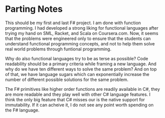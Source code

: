 # Parting Notes

This should be my first and last F# project. I am done with function
programming. I had developed a strong liking for functional
languages after trying my hand on SML, Racket, and Scala on
Coursera.com. Now, it seems that the problems were engineered only to
ensure that the students can understand functional programming concepts,
and not to help them solve real world problems through funtional
programming.

Why do also functional languages try to be as terse as possible? Code
readability should be a primary criteria while framing a new language.
And why do we have ten different ways to solve the same problem? And on
top of that, we have language sugars which can exponentially increase
the number of different possible solutions for the same problem.

The F# primitives like higher order functions are readily available in
C#, they are more readable and they play well with other C# language
features. I think the only big feature that C# misses our is the native
support for immutability. If it can acheive it, I do not see any point
worth spending on the F# language.